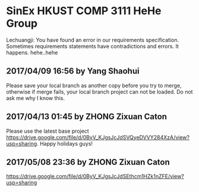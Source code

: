 # SinEx HKUST COMP 3111 HeHe Group
Lechuangji: You have found an error in our requirements specification. Sometimes requirements statements have contradictions and errors. It happens. hehe..hehe

## 2017/04/09 16:56 by Yang Shaohui
Please save your local branch as another copy before you try to merge, otherwise if merge fails, your local branch project can not be loaded. Do not ask me why I know this. 

## 2017/04/13 01:45 by ZHONG Zixuan Caton
Please use the latest base project https://drive.google.com/file/d/0ByV_KJgsJcJdSVQyeDVVY284XzA/view?usp=sharing. Happy holidays guys!

## 2017/05/08 23:36 by ZHONG Zixuan Caton
https://drive.google.com/file/d/0ByV_KJgsJcJdSEthcm1HZk1nZFE/view?usp=sharing
